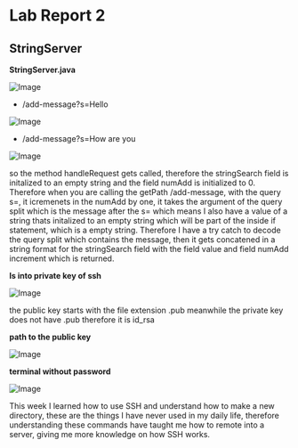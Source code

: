 # Lab Report 2

## StringServer

**StringServer.java**

![Image](https://github.com/ChrisXaysanasith/cse15l-lab-reports/assets/26499648/94b04e5e-03d4-4ec8-9f11-729f998189b9)

* /add-message?s=Hello
  
![Image](https://github.com/ChrisXaysanasith/cse15l-lab-reports/assets/26499648/7dec67ee-82de-4342-b622-7e1c31bf03d2)

* /add-message?s=How are you

![Image](https://github.com/ChrisXaysanasith/cse15l-lab-reports/assets/26499648/88030008-94b2-4a23-94fd-a3175ca2c438)

so the method handleRequest gets called, therefore the stringSearch field is initalized to an empty string and the field numAdd is initialized to 0. Therefore when you are calling the getPath /add-message, with the query s=, it icremenets in the numAdd by one, it takes the argument of the query split which is the message after the s= which means I also have a value of a string thats initalized to an empty string which will be part of the inside if statement, which is a empty string. Therefore I have a try catch to decode the query split which contains the message, then it gets concatened in a string format for the stringSearch field with the field value and field numAdd increment which is returned.

**ls into private key of ssh**

![Image](https://github.com/ChrisXaysanasith/cse15l-lab-reports/assets/26499648/287e650b-6183-447d-86a2-5d2a7263148c)

the public key starts with the file extension .pub meanwhile the private key does not have .pub therefore it is id_rsa

**path to the public key**

![Image](https://github.com/ChrisXaysanasith/cse15l-lab-reports/assets/26499648/30eefa7e-8971-4860-9724-59325b3069d4)

**terminal without password**

![Image](https://github.com/ChrisXaysanasith/cse15l-lab-reports/assets/26499648/a915088c-1239-4e5a-9202-e16ea9bab499)


This week I learned how to use SSH and understand how to make a new directory, these are the things I have never used in my daily life, therefore understanding these commands have taught me how to remote into a server, giving me more knowledge on how SSH works.
